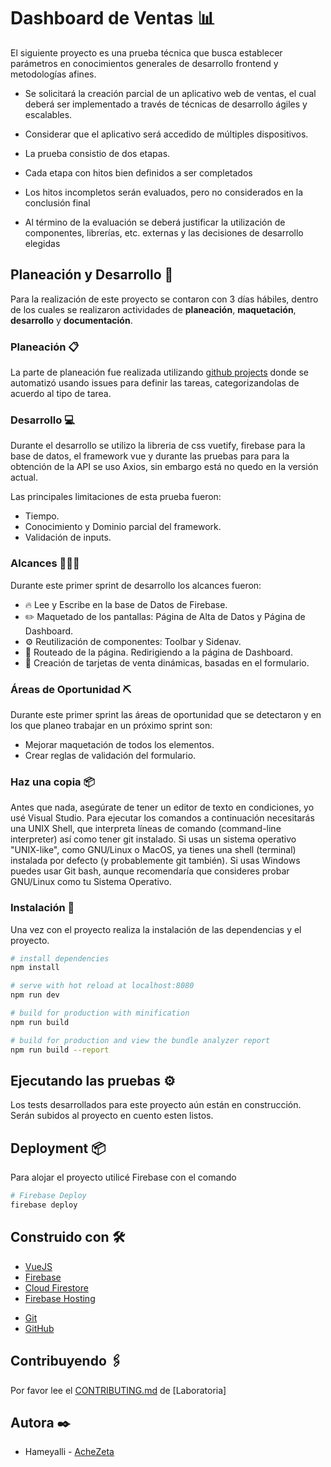 # Dashboard de Ventas 📊 

El siguiente proyecto es una prueba técnica que busca establecer parámetros en
conocimientos generales de desarrollo frontend y metodologías
afines.

- Se solicitará la creación parcial de un aplicativo web de ventas, el cual deberá ser implementado a través de técnicas de desarrollo ágiles y escalables.
- Considerar que el aplicativo será accedido de múltiples dispositivos.

- La prueba consistio de dos etapas.
- Cada etapa con hitos bien definidos a ser completados
- Los hitos incompletos serán evaluados, pero no considerados en la conclusión final
- Al término de la evaluación se deberá justificar la utilización de componentes, librerías, etc. externas y las decisiones de desarrollo elegidas

## Planeación  y Desarrollo 📑

Para la realización de este proyecto se contaron con 3 días hábiles, dentro de los cuales se realizaron actividades de **planeación**, **maquetación**, **desarrollo** y **documentación**.

### Planeación 📋

La parte de planeación fue realizada utilizando [github projects](https://github.com/AcheZeta/dashboardVentas/projects/1?fullscreen=true) donde se automatizó usando issues para definir las tareas, categorizandolas de acuerdo al tipo de tarea. 

### Desarrollo 💻

Durante el desarrollo se utilizo la libreria de css vuetify, firebase para la base de datos, el framework vue y durante las pruebas para para la obtención de la API se uso Axios, sin embargo está no quedo en la versión actual.

Las principales limitaciones de esta prueba fueron: 
- Tiempo.
- Conocimiento y Dominio parcial del framework.
- Validación de inputs. 

### Alcances 👩🏼‍💻

Durante este primer sprint de desarrollo los alcances fueron: 
- 🔥 Lee y Escribe en la base de Datos de Firebase.
- ✏️ Maquetado de los pantallas: Página de Alta de Datos y Página de Dashboard.
- ⚙️ Reutilización de componentes: Toolbar y Sidenav. 
- 🎯 Routeado de la página. Redirigiendo a la página de Dashboard.
- 📍 Creación de tarjetas de venta dinámicas, basadas en el formulario.

### Áreas de Oportunidad ⛏ 

Durante este primer sprint las áreas de oportunidad que se detectaron y en los  que planeo trabajar en un próximo sprint son: 
- Mejorar maquetación de todos los elementos.
- Crear reglas de validación del formulario. 

### Haz una copia 📦

Antes que nada, asegúrate de tener un  editor de texto en condiciones, yo usé Visual Studio.
Para ejecutar los comandos a continuación necesitarás una  UNIX Shell, que interpreta líneas de comando (command-line interpreter) así como tener git instalado. Si usas un sistema operativo "UNIX-like", como GNU/Linux o MacOS, ya tienes una shell (terminal) instalada por defecto (y probablemente git también). Si usas Windows puedes usar Git bash, aunque recomendaría que consideres probar  GNU/Linux como tu Sistema Operativo.

### Instalación 🔧

Una vez con el proyecto realiza la instalación de las dependencias y el proyecto.

``` bash
# install dependencies
npm install

# serve with hot reload at localhost:8080
npm run dev

# build for production with minification
npm run build

# build for production and view the bundle analyzer report
npm run build --report
```


## Ejecutando las pruebas ⚙️

Los tests desarrollados para este proyecto aún están en construcción.
Serán subidos al proyecto en cuento esten listos. 

## Deployment 📦

Para alojar el proyecto utilicé Firebase con el comando

``` bash
# Firebase Deploy
firebase deploy
```

## Construido con 🛠️

* [VueJS](https://vuejs.org/)
* [Firebase](https://firebase.google.com/)
* [Cloud Firestore](https://firebase.google.com/docs/firestore)
* [Firebase Hosting](https://firebase.google.com/docs/hosting)
- [Git](https://git-scm.com/)
- [GitHub](https://github.com/)

## Contribuyendo 🖇️

Por favor lee el [CONTRIBUTING.md](https://github.com/Laboratoria/curricula-js/blob/master/CONTRIBUTING.md) de [Laboratoria]

## Autora ✒️

- Hameyalli - [AcheZeta](https://github.com/AcheZeta)

